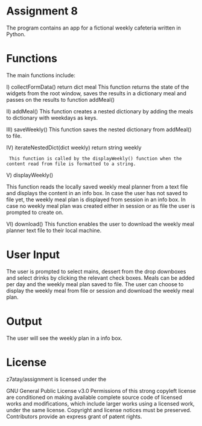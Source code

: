 # Assignment 8
The program contains an app for a fictional weekly cafeteria written in Python.

# Functions
The main functions include:

I) collectFormData()
     return dict meal
   This function returns the state of the widgets from the root window, saves the results in a dictionary meal and passes on the results to function addMeal()
   
II) addMeal()
   This function creates a nested dictionary by adding the meals to dictionary with weekdays as keys.

III) saveWeekly()
   This function saves the nested dictionary from addMeal() to file. 

IV) iterateNestedDict(dict weekly)
      return string weekly
     
     This function is called by the displayWeekly() function when the content read from file is formatted to a string.

V) displayWeekly()
 
   This function reads the locally saved weekly meal planner from a text file and displays the content in an info box.
   In case the user has not saved to file yet, the weekly meal plan is displayed from session in an info box.
   In case no weekly meal plan was created either in session or as file the user is prompted to create on. 

VI) download()
   This function enables the user to download the weekly meal planner text file to their local machine.

# User Input

The user is prompted to select mains, dessert from the drop downboxes and select drinks by clicking the relevant check boxes.
Meals can be added per day and the weekly meal plan saved to file.
The user can choose to display the weekly meal from file or session and download the weekly meal plan.

# Output

The user will see the weekly plan in a info box.

# License

z7atay/assignment is licensed under the

GNU General Public License v3.0
Permissions of this strong copyleft license are conditioned on making available complete source code of licensed works and modifications, which include larger works using a licensed work, under the same license. Copyright and license notices must be preserved. Contributors provide an express grant of patent rights.
